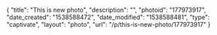{
    "title": "This is new photo",
    "description": "",
    "photoid": "177973917",
    "date_created": "1538588472",
    "date_modified": "1538588481",
    "type": "captivate",
    "layout": "photo",
    "url": "\/p\/this-is-new-photo\/177973917"
}